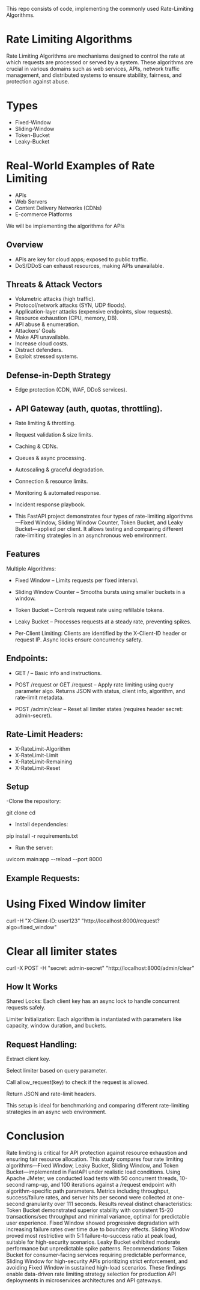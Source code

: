 This repo consists of code, implementing the commonly used Rate-Limiting Algorithms.

# Rate Limiting Algorithms

Rate Limiting Algorithms are mechanisms designed to control the rate at which requests are processed or served by a system. These algorithms are crucial in various domains such as web services, APIs, network traffic management, and distributed systems to ensure stability, fairness, and protection against abuse.

# Types

 - Fixed-Window
 - Sliding-Window
 - Token-Bucket
 - Leaky-Bucket

# Real-World Examples of Rate Limiting

- APIs
- Web Servers
- Content Delivery Networks (CDNs)
- E-commerce Platforms

We will be implementing the algorithms for APIs

## Overview

- APIs are key for cloud apps; exposed to public traffic.
- DoS/DDoS can exhaust resources, making APIs unavailable.

## Threats & Attack Vectors

- Volumetric attacks (high traffic).
- Protocol/network attacks (SYN, UDP floods).
- Application-layer attacks (expensive endpoints, slow requests).
- Resource exhaustion (CPU, memory, DB).
- API abuse & enumeration.
- Attackers’ Goals
- Make API unavailable.
- Increase cloud costs.
- Distract defenders.
- Exploit stressed systems.

## Defense-in-Depth Strategy

- Edge protection (CDN, WAF, DDoS services).
-  ## API Gateway (auth, quotas, throttling).
- Rate limiting & throttling.
- Request validation & size limits.
- Caching & CDNs.
- Queues & async processing.
- Autoscaling & graceful degradation.
- Connection & resource limits.
- Monitoring & automated response.
- Incident response playbook.


 - This FastAPI project demonstrates four types of rate-limiting algorithms—Fixed Window, Sliding Window Counter, Token Bucket, and Leaky Bucket—applied per client. It allows testing and comparing different rate-limiting strategies in an asynchronous web environment.

## Features

Multiple Algorithms:

 - Fixed Window – Limits requests per fixed interval.

 - Sliding Window Counter – Smooths bursts using smaller buckets in a window.

 - Token Bucket – Controls request rate using refillable tokens.

 - Leaky Bucket – Processes requests at a steady rate, preventing spikes.

 - Per-Client Limiting:
Clients are identified by the X-Client-ID header or request IP. Async locks ensure concurrency safety.

## Endpoints:

 - GET / – Basic info and instructions.

 - POST /request or GET /request – Apply rate limiting using query parameter algo. Returns JSON with status, client info, algorithm, and rate-limit metadata.

 - POST /admin/clear – Reset all limiter states (requires header secret: admin-secret).

## Rate-Limit Headers:

 - X-RateLimit-Algorithm
 - X-RateLimit-Limit
 - X-RateLimit-Remaining
 - X-RateLimit-Reset

## Setup

 -Clone the repository:

git clone <your-repo-url>
cd <repo-folder>


 - Install dependencies:

pip install -r requirements.txt


 - Run the server:

uvicorn main:app --reload --port 8000


## Example Requests:

# Using Fixed Window limiter
curl -H "X-Client-ID: user123" "http://localhost:8000/request?algo=fixed_window"

# Clear all limiter states
curl -X POST -H "secret: admin-secret" "http://localhost:8000/admin/clear"

## How It Works

Shared Locks: Each client key has an async lock to handle concurrent requests safely.

Limiter Initialization: Each algorithm is instantiated with parameters like capacity, window duration, and buckets.

## Request Handling:

Extract client key.

Select limiter based on query parameter.

Call allow_request(key) to check if the request is allowed.

Return JSON and rate-limit headers.

This setup is ideal for benchmarking and comparing different rate-limiting strategies in an async web environment.


# Conclusion

Rate limiting is critical for API protection against resource exhaustion and ensuring fair resource allocation. This study compares four rate limiting algorithms—Fixed Window, Leaky Bucket, Sliding Window, and Token Bucket—implemented in FastAPI under realistic load conditions.
Using Apache JMeter, we conducted load tests with 50 concurrent threads, 10-second ramp-up, and 100 iterations against a /request endpoint with algorithm-specific path parameters. Metrics including throughput, success/failure rates, and server hits per second were collected at one-second granularity over 111 seconds.
Results reveal distinct characteristics: Token Bucket demonstrated superior stability with consistent 15-20 transactions/sec throughput and minimal variance, optimal for predictable user experience. Fixed Window showed progressive degradation with increasing failure rates over time due to boundary effects. Sliding Window proved most restrictive with 5:1 failure-to-success ratio at peak load, suitable for high-security scenarios. Leaky Bucket exhibited moderate performance but unpredictable spike patterns.
Recommendations: Token Bucket for consumer-facing services requiring predictable performance, Sliding Window for high-security APIs prioritizing strict enforcement, and avoiding Fixed Window in sustained high-load scenarios. These findings enable data-driven rate limiting strategy selection for production API deployments in microservices architectures and API gateways.